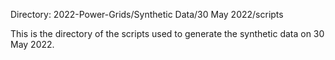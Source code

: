 Directory: 2022-Power-Grids/Synthetic Data/30 May 2022/scripts

This is the directory of the scripts used to generate the synthetic data on 30 May 2022.
